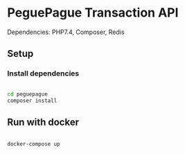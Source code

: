 # PeguePague Transaction API

Dependencies: PHP7.4, Composer, Redis

## Setup

### Install dependencies

```bash

cd peguepague
composer install
```

## Run with docker

```bash

docker-compose up
```